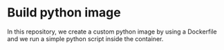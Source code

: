# Build python image 

In this repository, we create a custom python image by using a Dockerfile and we run a simple python script inside the container.
